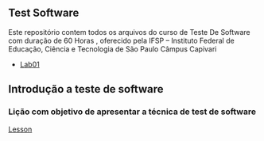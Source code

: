 ## Test Software

Este repositório contem todos os arquivos do curso de Teste De Software com duração de 60 Horas , oferecido pela IFSP – Instituto Federal de Educação, Ciência e Tecnologia de São Paulo
Câmpus Capivari


- [Lab01](#id01)


## Introdução a teste de software <a name="id01"></a>

### Lição com objetivo de apresentar a técnica de test de software

[Lesson](https://github.com/GiovanaBorges/Test-Software/tree/main/LAB01-testSoftware)

